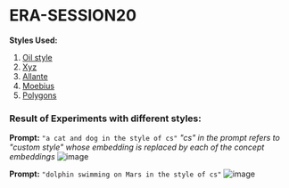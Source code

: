# ERA-SESSION20

**Styles Used:**
1. [Oil style](https://huggingface.co/sd-concepts-library/oil-style)
2. [Xyz](https://huggingface.co/sd-concepts-library/xyz)
3. [Allante](https://huggingface.co/sd-concepts-library/style-of-marc-allante)
4. [Moebius](https://huggingface.co/sd-concepts-library/moebius)
5. [Polygons](https://huggingface.co/sd-concepts-library/low-poly-hd-logos-icons)

### Result of Experiments with different styles:
**Prompt:** `"a cat and dog in the style of cs"` 
_"cs" in the prompt refers to "custom style" whose embedding is replaced by each of the concept embeddings_
![image](https://github.com/RaviNaik/ERA-SESSION20/assets/23289802/1effe375-6ef4-4adc-be7b-d6311fdaa50d)

**Prompt:** `"dolphin swimming on Mars in the style of cs"`
![image](https://github.com/RaviNaik/ERA-SESSION20/assets/23289802/2cd32248-4233-42c0-97c0-00e1ae8fdc85)


